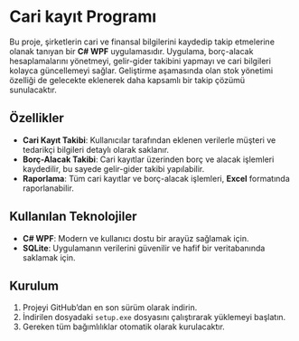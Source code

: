# Cari kayıt Programı

Bu proje, şirketlerin cari ve finansal bilgilerini kaydedip takip etmelerine olanak tanıyan bir **C# WPF** uygulamasıdır. Uygulama, borç-alacak hesaplamalarını yönetmeyi, gelir-gider takibini yapmayı ve cari bilgileri kolayca güncellemeyi sağlar. Geliştirme aşamasında olan stok yönetimi özelliği de gelecekte eklenerek daha kapsamlı bir takip çözümü sunulacaktır.

## Özellikler

- **Cari Kayıt Takibi**: Kullanıcılar tarafından eklenen verilerle müşteri ve tedarikçi bilgileri detaylı olarak saklanır.
- **Borç-Alacak Takibi**: Cari kayıtlar üzerinden borç ve alacak işlemleri kaydedilir, bu sayede gelir-gider takibi yapılabilir.
- **Raporlama**: Tüm cari kayıtlar ve borç-alacak işlemleri, **Excel** formatında raporlanabilir.

## Kullanılan Teknolojiler

- **C# WPF**: Modern ve kullanıcı dostu bir arayüz sağlamak için.
- **SQLite**: Uygulamanın verilerini güvenilir ve hafif bir veritabanında saklamak için.

## Kurulum

1. Projeyi GitHub’dan en son sürüm olarak indirin.
2. İndirilen dosyadaki `setup.exe` dosyasını çalıştırarak yüklemeyi başlatın.
3. Gereken tüm bağımlılıklar otomatik olarak kurulacaktır.
